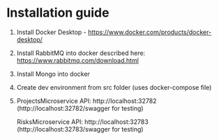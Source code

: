# Installation guide

1) Install Docker Desktop - https://www.docker.com/products/docker-desktop/
2) Install RabbitMQ into docker described here: https://www.rabbitmq.com/download.html
3) Install Mongo into docker

4) Create dev environment from src folder (uses docker-compose file)
5) 
    ProjectsMicroservice API: http://localhost:32782 (http://localhost:32782/swagger for testing)
    
    RisksMicroservice API: http://localhost:32783 (http://localhost:32783/swagger for testing)